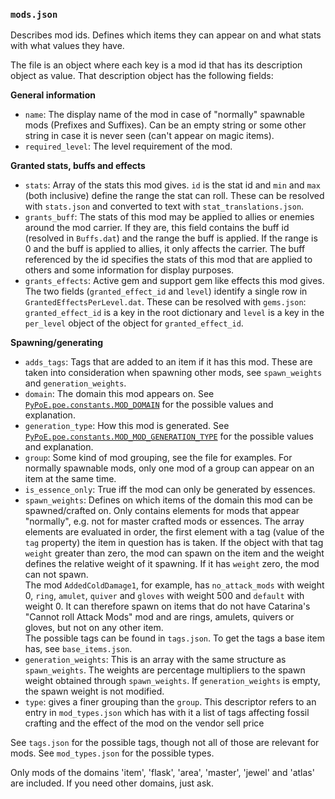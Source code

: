 ### `mods.json`

Describes mod ids. Defines which items they can appear on and what stats with what
values they have.

The file is an object where each key is a mod id that has its description object
as value. That description object has the following fields:

**General information**

- `name`: The display name of the mod in case of "normally" spawnable mods (Prefixes
  and Suffixes).
  Can be an empty string or some other string in case it is never seen (can't appear
  on magic items).
- `required_level`: The level requirement of the mod.
  
**Granted stats, buffs and effects**
  
- `stats`: Array of the stats this mod gives. `id` is the stat id and `min` and `max`
  (both inclusive) define the range the stat can roll. These can be resolved with
  `stats.json` and converted to text with `stat_translations.json`.
- `grants_buff`: The stats of this mod may be applied to allies or enemies around the mod
  carrier. If they are, this field contains the buff id (resolved in `Buffs.dat`)
  and the range the buff is applied. If the range is 0 and the buff is applied to
  allies, it only affects the carrier. The buff referenced by the id specifies
  the stats of this mod that are applied to others and some information for
  display purposes.
- `grants_effects`: Active gem and support gem like effects this mod gives.
  The two fields (`granted_effect_id` and `level`) identify a single row in
  `GrantedEffectsPerLevel.dat`. These can be resolved with `gems.json`:
  `granted_effect_id` is a key in the root dictionary and `level` is a key in the 
  `per_level` object of the object for `granted_effect_id`.

**Spawning/generating**

- `adds_tags`: Tags that are added to an item if it has this mod. These are taken into
  consideration when spawning other mods, see `spawn_weights` and `generation_weights`.
- `domain`: The domain this mod appears on. See 
  [`PyPoE.poe.constants.MOD_DOMAIN`](http://omegak2.net/poe/PyPoE/_autosummary/PyPoE.poe.constants.html#PyPoE.poe.constants.MOD_DOMAIN)
  for the possible values and explanation.
- `generation_type`: How this mod is generated. See
  [`PyPoE.poe.constants.MOD_MOD_GENERATION_TYPE`](http://omegak2.net/poe/PyPoE/_autosummary/PyPoE.poe.constants.html#PyPoE.poe.constants.MOD_GENERATION_TYPE)
  for the possible values and explanation.
- `group`: Some kind of mod grouping, see the file for examples. For normally spawnable
  mods, only one mod of a group can appear on an item at the same time.
- `is_essence_only`: True iff the mod can only be generated by essences.
- `spawn_weights`: Defines on which items of the domain this mod can be spawned/crafted
  on. Only contains elements for mods that appear "normally", e.g. not for
  master crafted mods or essences. The array elements are evaluated in order,
  the first element with a tag (value of the `tag` property) the item in question 
  has is taken. If the object with that tag `weight` greater than zero, the mod can
  spawn on the item and the weight defines the relative weight of it spawning. If it 
  has `weight` zero, the mod can not spawn.  
  The mod `AddedColdDamage1`,  for example, has `no_attack_mods` with 
  weight 0, `ring`, `amulet`, `quiver` and `gloves` with weight 500 and `default` with
  weight 0. It can therefore spawn on items that do not have Catarina's
  "Cannot roll Attack Mods" mod and are rings, amulets, quivers or gloves, but not on
  any other item.  
  The possible tags can be found in `tags.json`. To get the tags a base item has,
  see `base_items.json`.
- `generation_weights`: This is an array with the same structure as `spawn_weights`.
  The weights are percentage multipliers to the spawn weight obtained through 
  `spawn_weights`. If `generation_weights` is empty, the spawn weight is not modified.
- `type`: gives a finer grouping than the `group`. This descriptor refers to an entry 
  in `mod_types.json` which has with it a list of tags affecting fossil crafting
  and the effect of the mod on the vendor sell price

See `tags.json` for the possible tags, though not all of those are relevant for mods.
See `mod_types.json` for the possible types.

Only mods of the domains 'item', 'flask', 'area', 'master', 'jewel' and 'atlas' are 
included. If you need other domains, just ask.
